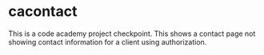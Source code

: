 # cacontact

This is a code academy project checkpoint. This shows a contact page not showing contact information for a client using authorization. 
